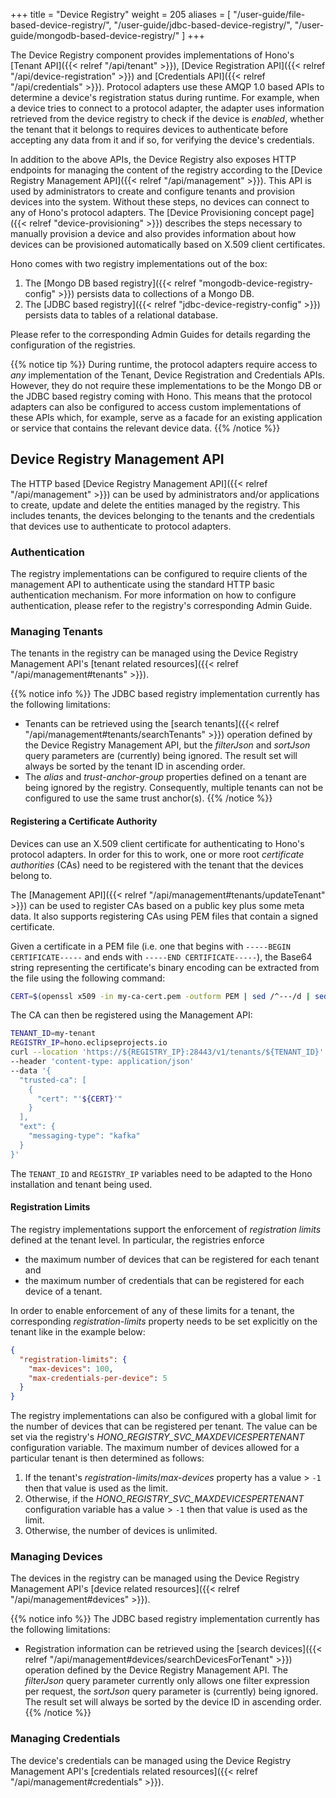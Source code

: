 +++
title = "Device Registry"
weight = 205
aliases = [
  "/user-guide/file-based-device-registry/",
  "/user-guide/jdbc-based-device-registry/",
  "/user-guide/mongodb-based-device-registry/"
]
+++

The Device Registry component provides implementations of Hono's [Tenant API]({{< relref "/api/tenant" >}}),
[Device Registration API]({{< relref "/api/device-registration" >}}) and [Credentials API]({{< relref "/api/credentials" >}}).
Protocol adapters use these AMQP 1.0 based APIs to determine a device's registration status during runtime. For example,
when a device tries to connect to a protocol adapter, the adapter uses information retrieved from the device registry
to check if the device is *enabled*, whether the tenant that it belongs to requires devices to authenticate before
accepting any data from it and if so, for verifying the device's credentials.

In addition to the above APIs, the Device Registry also exposes HTTP endpoints for managing the content of the registry
according to the [Device Registry Management API]({{< relref "/api/management" >}}). This API is used by administrators
to create and configure tenants and provision devices into the system. Without these steps, no devices can connect to
any of Hono's protocol adapters. The [Device Provisioning concept page]({{< relref "device-provisioning" >}}) describes
the steps necessary to manually provision a device and also provides information about how devices can be provisioned
automatically based on X.509 client certificates.

<!--more-->
Hono comes with two registry implementations out of the box:

1. The [Mongo DB based registry]({{< relref "mongodb-device-registry-config" >}}) persists data to collections of a Mongo DB.
1. The [JDBC based registry]({{< relref "jdbc-device-registry-config" >}}) persists data to tables of a relational database.

Please refer to the corresponding Admin Guides for details regarding the configuration of the registries.

{{% notice tip %}}
During runtime, the protocol adapters require access to *any* implementation of the Tenant, Device Registration
and Credentials APIs. However, they do not require these implementations to be the Mongo DB or the JDBC based
registry coming with Hono. This means that the protocol adapters can also be configured to access custom implementations
of these APIs which, for example, serve as a facade for an existing application or service that contains the relevant
device data.
{{% /notice %}}

## Device Registry Management API

The HTTP based [Device Registry Management API]({{< relref "/api/management" >}}) can be used by administrators and/or
applications to create, update and delete the entities managed by the registry.
This includes tenants, the devices belonging to the tenants and the credentials that devices use to authenticate to
protocol adapters.

### Authentication

The registry implementations can be configured to require clients of the management API to authenticate using the
standard HTTP basic authentication mechanism. For more information on how to configure authentication, please refer
to the registry's corresponding Admin Guide.

### Managing Tenants

The tenants in the registry can be managed using the Device Registry Management API's
[tenant related resources]({{< relref "/api/management#tenants" >}}).

{{% notice info %}}
The JDBC based registry implementation currently has the following limitations:

* Tenants can be retrieved using the [search tenants]({{< relref "/api/management#tenants/searchTenants" >}})
  operation defined by the Device Registry Management API, but the *filterJson* and *sortJson* query parameters are
  (currently) being ignored. The result set will always be sorted by the tenant ID in ascending order.
* The *alias* and *trust-anchor-group* properties defined on a tenant are being ignored by the registry. Consequently,
  multiple tenants can not be configured to use the same trust anchor(s).
{{% /notice %}}

#### Registering a Certificate Authority

Devices can use an X.509 client certificate for authenticating to Hono's protocol adapters. In order for this to work,
one or more root *certificate authorities* (CAs) need to be registered with the tenant that the devices belong to.

The [Management API]({{< relref "/api/management#tenants/updateTenant" >}}) can be used to register CAs based on a public
key plus some meta data. It also supports registering CAs using PEM files that contain a signed certificate.

Given a certificate in a PEM file (i.e. one that begins with `-----BEGIN CERTIFICATE-----` and ends with
`-----END CERTIFICATE-----`), the Base64 string representing the certificate's binary encoding can be extracted
from the file using the following command:

```sh
CERT=$(openssl x509 -in my-ca-cert.pem -outform PEM | sed /^---/d | sed -z 's/\n//g')
```

The CA can then be registered using the Management API:

```sh
TENANT_ID=my-tenant
REGISTRY_IP=hono.eclipseprojects.io
curl --location 'https://${REGISTRY_IP}:28443/v1/tenants/${TENANT_ID}'
--header 'content-type: application/json'
--data '{
  "trusted-ca": [
    {
      "cert": "'${CERT}'"
    }
  ],
  "ext": {
    "messaging-type": "kafka"
  }
}'
```

The `TENANT_ID` and `REGISTRY_IP` variables need to be adapted to the Hono installation and tenant being used.

#### Registration Limits

The registry implementations support the enforcement of *registration limits* defined at the tenant level.
In particular, the registries enforce

* the maximum number of devices that can be registered for each tenant and
* the maximum number of credentials that can be registered for each device of a tenant.

In order to enable enforcement of any of these limits for a tenant, the corresponding *registration-limits* property
needs to be set explicitly on the tenant like in the example below:

```json
{
  "registration-limits": {
    "max-devices": 100,
    "max-credentials-per-device": 5
  }
}
```

The registry implementations can also be configured with a global limit for the number of devices that can be registered
per tenant. The value can be set via the registry's *HONO_REGISTRY_SVC_MAXDEVICESPERTENANT* configuration variable.
The maximum number of devices allowed for a particular tenant is then determined as follows:

1. If the tenant's *registration-limits*/*max-devices* property has a value > `-1` then that value is used as the limit.
1. Otherwise, if the *HONO_REGISTRY_SVC_MAXDEVICESPERTENANT* configuration variable has a value > `-1` then that value
   is used as the limit.
1. Otherwise, the number of devices is unlimited.

### Managing Devices

The devices in the registry can be managed using the Device Registry Management API's
[device related resources]({{< relref "/api/management#devices" >}}).

{{% notice info %}}
The JDBC based registry implementation currently has the following limitations:

* Registration information can be retrieved using the
  [search devices]({{< relref "/api/management#devices/searchDevicesForTenant" >}}) operation defined by the Device
  Registry Management API. The *filterJson* query parameter currently only allows one filter expression per request,
  the *sortJson* query parameter is (currently) being ignored.
  The result set will always be sorted by the device ID in ascending order.
{{% /notice %}}

### Managing Credentials

The device's credentials can be managed using the Device Registry Management API's
[credentials related resources]({{< relref "/api/management#credentials" >}}).
